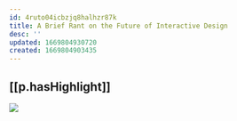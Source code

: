 ```yaml
---
id: 4ruto04icbzjq8halhzr87k
title: A Brief Rant on the Future of Interactive Design
desc: ''
updated: 1669804930720
created: 1669804903435
---
```


## [[p.hasHighlight]]

![](/assets/images/2022-11-30-02-41-56.png)